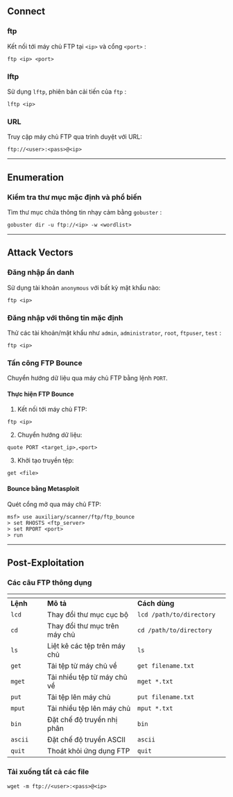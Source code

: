 

## **Connect**

### ftp

Kết nối tới máy chủ FTP tại `<ip>` và cổng `<port>` :

```
ftp <ip> <port>
```

### lftp

Sử dụng `lftp`, phiên bản cải tiến của `ftp` :

```
lftp <ip>
```

### URL

Truy cập máy chủ FTP qua trình duyệt với URL:

```
ftp://<user>:<pass>@<ip>
```

***

## Enumeration

### Kiểm tra thư mục mặc định và phổ biến

Tìm thư mục chứa thông tin nhạy cảm bằng `gobuster` :

```
gobuster dir -u ftp://<ip> -w <wordlist>
```

***

## Attack Vectors

### Đăng nhập ẩn danh

Sử dụng tài khoản `anonymous` với bất kỳ mật khẩu nào:

```
ftp <ip>
```

### Đăng nhập với thông tin mặc định

Thử các tài khoản/mật khẩu như `admin`, `administrator`, `root`, `ftpuser`, `test` :

```
ftp <ip>
```

### Tấn công FTP Bounce

Chuyển hướng dữ liệu qua máy chủ FTP bằng lệnh `PORT`.

#### **Thực hiện FTP Bounce**

1. Kết nối tới máy chủ FTP:

```
ftp <ip>
```

2. Chuyển hướng dữ liệu:

```
quote PORT <target_ip>,<port>
```

3. Khởi tạo truyền tệp:

```
get <file>
```

#### **Bounce bằng Metasploit**

Quét cổng mở qua máy chủ FTP:

```
msf> use auxiliary/scanner/ftp/ftp_bounce
> set RHOSTS <ftp_server>
> set RPORT <port>
> run
```

***

## Post-Exploitation

### Các câu FTP thông dụng

<table data-header-hidden><thead><tr><th width="81"></th><th width="258"></th><th width="218"></th></tr></thead><tbody><tr><td><strong>Lệnh</strong></td><td><strong>Mô tả</strong></td><td><strong>Cách dùng</strong></td></tr><tr><td><code>lcd</code></td><td>Thay đổi thư mục cục bộ</td><td><code>lcd /path/to/directory</code></td></tr><tr><td><code>cd</code></td><td>Thay đổi thư mục trên máy chủ</td><td><code>cd /path/to/directory</code></td></tr><tr><td><code>ls</code></td><td>Liệt kê các tệp trên máy chủ</td><td><code>ls</code></td></tr><tr><td><code>get</code></td><td>Tải tệp từ máy chủ về</td><td><code>get filename.txt</code></td></tr><tr><td><code>mget</code></td><td>Tải nhiều tệp từ máy chủ về</td><td><code>mget *.txt</code></td></tr><tr><td><code>put</code></td><td>Tải tệp lên máy chủ</td><td><code>put filename.txt</code></td></tr><tr><td><code>mput</code></td><td>Tải nhiều tệp lên máy chủ</td><td><code>mput *.txt</code></td></tr><tr><td><code>bin</code></td><td>Đặt chế độ truyền nhị phân</td><td><code>bin</code></td></tr><tr><td><code>ascii</code></td><td>Đặt chế độ truyền ASCII</td><td><code>ascii</code></td></tr><tr><td><code>quit</code></td><td>Thoát khỏi ứng dụng FTP</td><td><code>quit</code></td></tr></tbody></table>

### Tải xuống tất cả các file

```
wget -m ftp://<user>:<pass>@<ip>
```